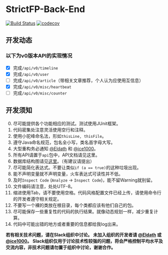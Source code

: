 # StrictFP-Back-End
[![Build Status](https://travis-ci.org/ProgramLeague/strictfp-back-end.svg?branch=master)](https://travis-ci.org/ProgramLeague/strictfp-back-end)  [![codecov](https://codecov.io/gh/ProgramLeague/strictfp-back-end/branch/master/graph/badge.svg)](https://codecov.io/gh/ProgramLeague/strictfp-back-end)
## 开发动态

### 以下为v0版本API的实现情况

- [X] 完成``/api/v0/timeline``
- [X] 完成``/api/v0/user``
- [ ] 完成``/api/v0/article``（带相关文章推荐，个人认为应使用互信息）
- [X] 完成``/api/v0/misc/heartbeat``
- [ ] 完成``/api/v0/misc/counter``

## 开发须知

0. 尽可能提供各个功能相应的测试。测试使用JUnit框架。
1. 代码密集处注意灵活使用空行和注释。
2. 使用小驼峰命名法，形如``thisLine, thisFile``。
3. 遵守Java命名规范，包名全小写，类名首字母大写。
4. 大型重构务必通知 [@Eldath](https://github.com/Ray-Eldath) 和 [@ice1000](https://github.com/ice1000)。
5. 所有API请置于``api``包中，API文档请见这里。
6. 数据库结构图请见[这里](https://github.com/ProgramLeague/strictfp-back-end/blob/master/database.md)。（有建议请提出）
7. 尽可能简化表达式。不要让类似``if (a == true)``的这种垃圾出现。
8. 能不声明变量就不声明变量，火车表达式可读性并不低。
9. 及时``Inspect Code`` (``Analyze`` -\> ``Inspect Code``)，能不留Warning就别留。
10. 文件编码请注意，处处UTF-8。
11. 缩进使用Tab，请不要使用空格。代码风格配置文件已经上传，请使用命令行的开发者遵守相关规定。
12. 不要写一个裸的类放在根目录，每个类都应该有他们自己的包。
13. 尽可能保存一些重复性的代码的执行结果。就像动态规划一样，减少重复计算。
14. 代码中可能出错的地方或者重要的信息都给我log出来。

**若有相关技术问题，请在Slack组织中讨论。
未加入组织的开发者请 [@Eldath](https://github.com/Ray-Eldath) 或 [@ice1000](https://github.com/ice1000)。
Slack组织仅用于讨论技术性较强的问题，将会严格控制平均水平及交流内容，非技术问题请勿置于组织中讨论，谢谢合作。**